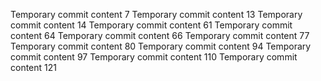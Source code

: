 Temporary commit content 7
Temporary commit content 13
Temporary commit content 14
Temporary commit content 61
Temporary commit content 64
Temporary commit content 66
Temporary commit content 77
Temporary commit content 80
Temporary commit content 94
Temporary commit content 97
Temporary commit content 110
Temporary commit content 121
